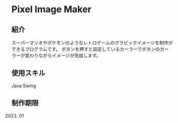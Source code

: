 # Pixel Image Maker

## 紹介
スーパーマリオやポケモンのようなレトロゲームのグラピックイメージを制作ができるプログラムです。
ボタンを押すと設定しているカーラーでボタンのカーラーが変わりながらイメージが完成します。

## 使用スキル
Java Swing

## 制作期限
2021. 01 

